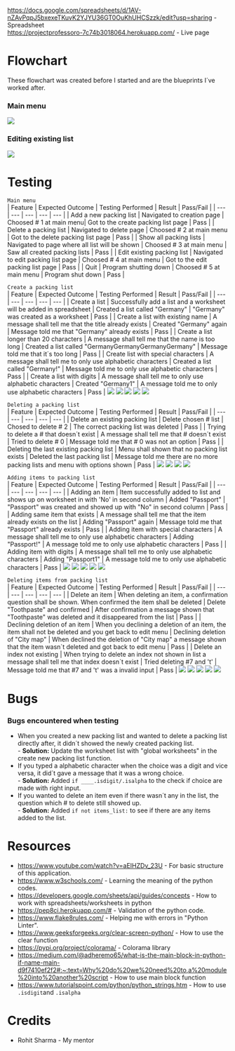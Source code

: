 https://docs.google.com/spreadsheets/d/1AV-nZAvPqpJ5bxexeTKuvK2YJYU36GT0OuKhUHCSzzk/edit?usp=sharing - Spreadsheet<br>
https://projectprofessoro-7c74b3018064.herokuapp.com/ - Live page
# Flowchart
These flowchart was created before I started and are the blueprints I´ve worked after. 
### Main menu
<img src="readme/flowchart_main_menu.png">

### Editing existing list
<img src="readme/flowchart_editing_list.png">

# Testing
`Main menu`<br>
| Feature | Expected Outcome | Testing Performed | Result | Pass/Fail |
| --- | --- | --- | --- | --- |
| Add a new packing list | Navigated to creation page | Choosed # 1 at main menu| Got to the create packing list page | Pass |
| Delete a packing list | Navigated to delete page | Choosed # 2 at main menu | Got to the delete packing list page | Pass |
| Show all packing lists | Navigated to page where all list will be shown | Choosed # 3 at main menu | Saw all created packing lists | Pass |
| Edit existing packing list | Navigated to edit packing list page | Choosed # 4 at main menu | Got to the edit packing list page | Pass |
| Quit | Program shutting down | Choosed # 5 at main menu | Program shut down | Pass |

`Create a packing list`<br>
| Feature | Expected Outcome | Testing Performed | Result | Pass/Fail |
| --- | --- | --- | --- | --- |
| Create a list | Successfully add a list and a worksheet will be added in spreadsheet | Created a list called "Germany" | "Germany" was created as a worksheet | Pass |
| Create a list with existing name | A message shall tell me that the title already exists | Created "Germany" again | Message told me that "Germany" already exists | Pass |
| Create a list longer than 20 characters | A message shall tell me that the name is too long | Created a list called "GermanyGermanyGermanyGermany" | Message told me that it´s too long | Pass |
| Create list with special characters | A message shall tell me to only use alphabetic characters | Created a list called "Germany!" | Message told me to only use alphabetic characters | Pass |
| Create a list with digits | A message shall tell me to only use alphabetic characters | Created "Germany1" | A message told me to only use alphabetic characters | Pass |
<img src="readme/create_packing_list1.png">
<img src="readme/create_packing_list2.png">
<img src="readme/create_packing_list3.png">
<img src="readme/create_packing_list5.png">
<img src="readme/create_packing_list4.png">

`Deleting a packing list`<br>
| Feature | Expected Outcome | Testing Performed | Result | Pass/Fail |
| --- | --- | --- | --- | --- |
| Delete an existing packing list | Delete chosen # list | Chosed to delete # 2 | The correct packing list was deleted | Pass |
| Trying to delete a # that doesn´t exist | A message shall tell me that # doesn´t exist | Tried to delete # 0 | Message told me that # 0 was not an option | Pass |
| Deleting the last existing packing list | Menu shall shown that no packing list exists | Deleted the last packing list | Message told me there are no more packing lists and menu with options shown | Pass |
<img src="readme/delete_packing_list1.png">
<img src="readme/delete_packing_list2.png">
<img src="readme/delete_packing_list3.png">
<img src="readme/delete_packing_list4.png">

`Adding items to packing list`<br>
| Feature | Expected Outcome | Testing Performed | Result | Pass/Fail |
| --- | --- | --- | --- | --- |
| Adding an item | Item successfully added to list and shows up on worksheet in with 'No' in second column | Added "Passport" | "Passport" was created and showed up with "No" in second column | Pass |
| Adding same item that exists | A message shall tell me that the item already exists on the list | Adding "Passport" again | Message told me that "Passport" already exists | Pass |
| Adding item with special characters | A message shall tell me to only use alphabetic characters | Adding "Passport!" | A message told me to only use alphabetic characters | Pass |
| Adding item with digits | A message shall tell me to only use alphabetic characters | Adding "Passport1" | A message told me to only use alphabetic characters | Pass |
<img src="readme/adding_item1.png">
<img src="readme/adding_item2.png">
<img src="readme/adding_item3.png">
<img src="readme/adding_item4.png">
<img src="readme/adding_item5.png">

`Deleting items from packing list`<br>
| Feature | Expected Outcome | Testing Performed | Result | Pass/Fail |
| --- | --- | --- | --- | --- |
| Delete an item | When deleting an item, a confirmation question shall be shown. When confirmed the item shall be deleted | Delete "Toothpaste" and confirmed | After confirmation a message shown that "Toothpaste" was deleted and it disappeared from the list | Pass |
| Declining deletion of an item | When you declining a deletion of an item, the item shall not be deleted and you get back to edit menu | Declining deletion of "City map" | When declined the deletion of "City map" a message shown that the item wasn´t deleted and got back to edit menu | Pass |
| Delete an index not existing | When trying to delete an index not shown in list a message shall tell me that index doesn´t exist | Tried deleting #7 and 't' | Message told me that #7 and 't' was a invalid input | Pass |
<img src="readme/delete_item1.png">
<img src="readme/delete_item2.png">
<img src="readme/delete_item3.png">
<img src="readme/delete_item4.png">
<img src="readme/delete_item5.png">



# Bugs
### Bugs encountered when testing
- When you created a new packing list and wanted to delete a packing list directly after, it didn´t showed the newly created packing list.<br>- **Solution:** Update the worksheet list with "global worksheets" in the create new packing list function.
- If you typed a alphabetic character when the choice was a digit and vice versa, it did´t gave a message that it was a wrong choice.<br>- **Solution:** Added `if ____.isdigit/.isalpha` to the check if choice are made with right input.
- If you wanted to delete an item even if there wasn´t any in the list, the question which # to delete still showed up.<br>- **Solution:** Added `if not items_list:` to see if there are any items added to the list.
# Resources

- https://www.youtube.com/watch?v=aEIHZDv_23U - For basic structure of this application.<br>
- https://www.w3schools.com/ - Learning the meaning of the python codes.<br>
- https://developers.google.com/sheets/api/guides/concepts - How to work with spreadsheets/worksheets in python<br>
- https://pep8ci.herokuapp.com/# - Validation of the python code.<br>
- https://www.flake8rules.com/ - Helping me with errors in "Python Linter".<br>
- https://www.geeksforgeeks.org/clear-screen-python/ - How to use the clear function<br>
- https://pypi.org/project/colorama/ - Colorama library<br>
- https://medium.com/@adheremo65/what-is-the-main-block-in-python-if-name-main-d9f7410ef2f2#:~:text=Why%20do%20we%20need%20to,a%20module%20into%20another%20script - How to use main block function<br>
- https://www.tutorialspoint.com/python/python_strings.htm - How to use `.isdigit`and `.isalpha`<br>

# Credits 

- Rohit Sharma - My mentor
